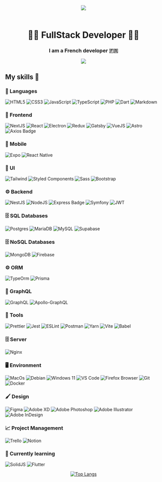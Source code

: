 <h1 align="center">
  
  [<img src="https://cdn.discordapp.com/attachments/1077001535193612358/1078736283574227034/victordeleau2.png" />](https://deleauvictor.fr)
  
  <br>
  <span>👨‍💻 FullStack Developer 👨‍💻</span>
</h1>

<h3 align="center">
  I am a French <strong>developer</strong> 🇫🇷<br/>
</h3>

<div align="center">

[<img src="https://ziadoua.github.io/m3-Markdown-Badges/badges/LinkedIn/linkedin2.svg" />](https://www.linkedin.com/in/victor-deleau/)

</div>

## My skills 🚀

### 👅 Languages
![HTML5](https://ziadoua.github.io/m3-Markdown-Badges/badges/HTML/html2.svg)
![CSS3](https://ziadoua.github.io/m3-Markdown-Badges/badges/CSS/css2.svg)
![JavaScript](https://ziadoua.github.io/m3-Markdown-Badges/badges/Javascript/javascript2.svg)
![TypeScript](https://ziadoua.github.io/m3-Markdown-Badges/badges/TypeScript/typescript2.svg)
![PHP](https://ziadoua.github.io/m3-Markdown-Badges/badges/PHP/php2.svg)
![Dart](https://ziadoua.github.io/m3-Markdown-Badges/badges/Dart/dart2.svg)
![Markdown](https://ziadoua.github.io/m3-Markdown-Badges/badges/Markdown/markdown2.svg)

### 🧰 Frontend

![NextJS](https://ziadoua.github.io/m3-Markdown-Badges/badges/NextJS/nextjs2.svg)
![React](https://ziadoua.github.io/m3-Markdown-Badges/badges/React/react2.svg)
![Electron](https://ziadoua.github.io/m3-Markdown-Badges/badges/Electron/electron2.svg)
![Redux](https://ziadoua.github.io/m3-Markdown-Badges/badges/Redux/redux2.svg)
![Gatsby](https://ziadoua.github.io/m3-Markdown-Badges/badges/Gatsby/gatsby2.svg)
![VueJS](https://ziadoua.github.io/m3-Markdown-Badges/badges/Vue/vue2.svg)
![Astro](https://ziadoua.github.io/m3-Markdown-Badges/badges/Astro/astro2.svg)
![Axios Badge](https://ziadoua.github.io/m3-Markdown-Badges/badges/Axios/axios2.svg)

### 📱 Mobile 

![Expo](https://ziadoua.github.io/m3-Markdown-Badges/badges/Expo/expo2.svg)
![React Native](https://ziadoua.github.io/m3-Markdown-Badges/badges/ReactNative/reactnative2.svg)

### 🎨 UI

![Tailwind](https://ziadoua.github.io/m3-Markdown-Badges/badges/TailwindCSS/tailwindcss2.svg)
![Styled Components](https://ziadoua.github.io/m3-Markdown-Badges/badges/styled-components/styled-components2.svg)
![Sass](https://ziadoua.github.io/m3-Markdown-Badges/badges/Sass/sass2.svg)
![Bootstrap](https://ziadoua.github.io/m3-Markdown-Badges/badges/Bootstrap/bootstrap2.svg)

### ⚙️ Backend

![NestJS](https://ziadoua.github.io/m3-Markdown-Badges/badges/NestJS/nestjs2.svg)
![NodeJS](https://ziadoua.github.io/m3-Markdown-Badges/badges/NodeJS/nodejs2.svg)
![Express Badge](https://ziadoua.github.io/m3-Markdown-Badges/badges/Express/express2.svg)
![Symfony](https://ziadoua.github.io/m3-Markdown-Badges/badges/Symfony/symfony2.svg)
![JWT](https://ziadoua.github.io/m3-Markdown-Badges/badges/JWT/jwt2.svg)

### 🗄  SQL Databases

![Postgres](https://ziadoua.github.io/m3-Markdown-Badges/badges/PostgreSQL/postgresql2.svg)
![MariaDB](https://ziadoua.github.io/m3-Markdown-Badges/badges/MariaDB/mariadb2.svg)
![MySQL](https://ziadoua.github.io/m3-Markdown-Badges/badges/MySQL/mysql2.svg)
![Supabase](https://ziadoua.github.io/m3-Markdown-Badges/badges/Supabase/supabase2.svg)

### 🗄  NoSQL Databases

![MongoDB](https://ziadoua.github.io/m3-Markdown-Badges/badges/MongoDB/mongodb2.svg)
![Firebase](https://ziadoua.github.io/m3-Markdown-Badges/badges/Firebase/firebase2.svg)

### ⚙️ ORM

![TypeOrm](https://ziadoua.github.io/m3-Markdown-Badges/badges/TypeORM/typeorm2.svg)
![Prisma](https://ziadoua.github.io/m3-Markdown-Badges/badges/Prisma/prisma2.svg)

### 💢 GraphQL
![GraphQL](https://ziadoua.github.io/m3-Markdown-Badges/badges/GraphQL/graphql2.svg)
![Apollo-GraphQL](https://ziadoua.github.io/m3-Markdown-Badges/badges/ApolloGraphQL/apollographql2.svg)

### 🔧 Tools
![Prettier](https://ziadoua.github.io/m3-Markdown-Badges/badges/Prettier/prettier2.svg)
![Jest](https://ziadoua.github.io/m3-Markdown-Badges/badges/Jest/jest2.svg)
![ESLint](https://ziadoua.github.io/m3-Markdown-Badges/badges/ESLint/eslint2.svg)
![Postman](https://ziadoua.github.io/m3-Markdown-Badges/badges/Postman/postman2.svg)
![Yarn](https://ziadoua.github.io/m3-Markdown-Badges/badges/Yarn/yarn2.svg)
![Vite](https://ziadoua.github.io/m3-Markdown-Badges/badges/ViteJS/vitejs2.svg)
![Babel](https://ziadoua.github.io/m3-Markdown-Badges/badges/Babel/babel2.svg)

### 🗄 Server

![Nginx](https://ziadoua.github.io/m3-Markdown-Badges/badges/NGINX/nginx2.svg)

### 🖥️ Environment

![MacOs](https://ziadoua.github.io/m3-Markdown-Badges/badges/macOS/macos2.svg)
![Debian](https://ziadoua.github.io/m3-Markdown-Badges/badges/Debian/debian2.svg)
![Windows 11](https://ziadoua.github.io/m3-Markdown-Badges/badges/Windows/windows2.svg)
![VS Code](https://ziadoua.github.io/m3-Markdown-Badges/badges/VisualStudioCode/visualstudiocode2.svg)
![Firefox Browser](https://ziadoua.github.io/m3-Markdown-Badges/badges/Firefox/firefox2.svg)
![Git](https://ziadoua.github.io/m3-Markdown-Badges/badges/Git/git2.svg)
![Docker](https://ziadoua.github.io/m3-Markdown-Badges/badges/Docker/docker2.svg)

### 🖌 Design

![Figma](https://ziadoua.github.io/m3-Markdown-Badges/badges/Figma/figma2.svg)
![Adobe XD](https://ziadoua.github.io/m3-Markdown-Badges/badges/XD/xd2.svg)
![Adobe Photoshop](https://ziadoua.github.io/m3-Markdown-Badges/badges/Photoshop/photoshop2.svg)
![Adobe Illustrator](https://ziadoua.github.io/m3-Markdown-Badges/badges/Illustrator/illustrator2.svg)
![Adobe InDesign](https://ziadoua.github.io/m3-Markdown-Badges/badges/InDesign/indesign2.svg)

### 📈 Project Management

![Trello](https://ziadoua.github.io/m3-Markdown-Badges/badges/Trello/trello2.svg)
![Notion](https://ziadoua.github.io/m3-Markdown-Badges/badges/Notion/notion2.svg)

### 🧠 Currently learning
![SolidJS](https://ziadoua.github.io/m3-Markdown-Badges/badges/SolidJS/solidjs2.svg)
![Flutter](https://ziadoua.github.io/m3-Markdown-Badges/badges/Flutter/flutter2.svg)

<div align='center'>
  
[![Top Langs](https://github-readme-stats.vercel.app/api/top-langs/?username=deleau-victor&layout=compact&show_icons=true&theme=onedark&locale=en)](https://github.com/anuraghazra/github-readme-stats)
  
</div>
